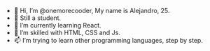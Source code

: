 - 👋 Hi, I’m @onemorecooder, My name is Alejandro, 25.
- 👀 Still a student.
- 🌱 I’m currently learning React.
- 💞️ I’m skilled with HTML, CSS and Js.
- 📫 I’m trying to learn other programming languages, step by step.




